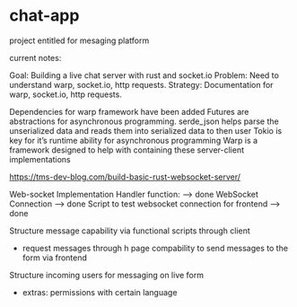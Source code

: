 # chat-app
project entitled for mesaging platform

current notes:

Goal: Building a live chat server with rust and socket.io
Problem: Need to understand warp, socket.io, http requests.
Strategy: Documentation for warp, socket.io, http requests. 

Dependencies for warp framework have been added
Futures are abstractions for asynchronous programming.
serde_json helps parse the unserialized data and reads them into serialized data to then user
Tokio is key for it’s runtime ability for asynchronous programming 
Warp is a framework designed to help with containing these server-client implementations

https://tms-dev-blog.com/build-basic-rust-websocket-server/

Web-socket Implementation
Handler function: —> done
WebSocket Connection —> done
Script to test websocket connection for frontend —> done

Structure message capability via functional scripts through client
- request messages through h
page compability to send messages to the form via frontend

Structure incoming users for messaging on live form



- extras: permissions with certain language



